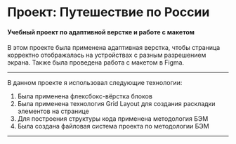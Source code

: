 # Проект: Путешествие по России

#### Учебный проект по адаптивной верстке и работе с макетом

В этом проекте была применена адаптивная верстка, чтобы страница корректно отображалась на устройствах с разным разрешением 
экрана. Также была проведена работа с макетом в Figma.
___
В данном проекте я использовал следующие технологии:
1. Была применена флексбокс-вёрстка блоков
2. Была применена технология Grid Layout для создания раскладки элементов на странице
3. Для построения структуры кода применена методология БЭМ
4. Была создана файловая система проекта по методологии БЭМ
___

